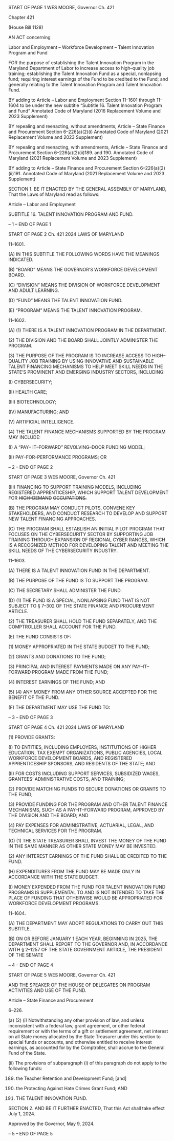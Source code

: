 START OF PAGE 1
WES MOORE, Governor Ch. 421

Chapter 421

(House Bill 1128)

AN ACT concerning

Labor and Employment – Workforce Development – Talent Innovation Program
and Fund

FOR the purpose of establishing the Talent Innovation Program in the Maryland
Department of Labor to increase access to high–quality job training; establishing the
Talent Innovation Fund as a special, nonlapsing fund; requiring interest earnings of
the Fund to be credited to the Fund; and generally relating to the Talent Innovation
Program and Talent Innovation Fund.

BY adding to
Article – Labor and Employment
Section 11–1601 through 11–1604 to be under the new subtitle “Subtitle 16. Talent
Innovation Program and Fund”
Annotated Code of Maryland
(2016 Replacement Volume and 2023 Supplement)

BY repealing and reenacting, without amendments,
Article – State Finance and Procurement
Section 6–226(a)(2)(i)
Annotated Code of Maryland
(2021 Replacement Volume and 2023 Supplement)

BY repealing and reenacting, with amendments,
Article – State Finance and Procurement
Section 6–226(a)(2)(ii)189. and 190.
Annotated Code of Maryland
(2021 Replacement Volume and 2023 Supplement)

BY adding to
Article – State Finance and Procurement
Section 6–226(a)(2)(ii)191.
Annotated Code of Maryland
(2021 Replacement Volume and 2023 Supplement)

SECTION 1. BE IT ENACTED BY THE GENERAL ASSEMBLY OF MARYLAND,
That the Laws of Maryland read as follows:

Article – Labor and Employment

SUBTITLE 16. TALENT INNOVATION PROGRAM AND FUND.

– 1 –
END OF PAGE 1

START OF PAGE 2
Ch. 421 2024 LAWS OF MARYLAND

11–1601.

(A) IN THIS SUBTITLE THE FOLLOWING WORDS HAVE THE MEANINGS
INDICATED.

(B) “BOARD” MEANS THE GOVERNOR’S WORKFORCE DEVELOPMENT
BOARD.

(C) “DIVISION” MEANS THE DIVISION OF WORKFORCE DEVELOPMENT AND
ADULT LEARNING.

(D) “FUND” MEANS THE TALENT INNOVATION FUND.

(E) “PROGRAM” MEANS THE TALENT INNOVATION PROGRAM.

11–1602.

(A) (1) THERE IS A TALENT INNOVATION PROGRAM IN THE
DEPARTMENT.

(2) THE DIVISION AND THE BOARD SHALL JOINTLY ADMINISTER THE
PROGRAM.

(3) THE PURPOSE OF THE PROGRAM IS TO INCREASE ACCESS TO
HIGH–QUALITY JOB TRAINING BY USING INNOVATIVE AND SUSTAINABLE TALENT
FINANCING MECHANISMS TO HELP MEET SKILL NEEDS IN THE STATE’S PROMINENT
AND EMERGING INDUSTRY SECTORS, INCLUDING:

(I) CYBERSECURITY;

(II) HEALTH CARE;

(III) BIOTECHNOLOGY;

(IV) MANUFACTURING; AND

(V) ARTIFICIAL INTELLIGENCE.

(4) THE TALENT FINANCE MECHANISMS SUPPORTED BY THE
PROGRAM MAY INCLUDE:

(I) A “PAY– IT–FORWARD” REVOLVING–DOOR FUNDING MODEL;

(II) PAY–FOR–PERFORMANCE PROGRAMS; OR

– 2 –
END OF PAGE 2

START OF PAGE 3
WES MOORE, Governor Ch. 421

(III) FINANCING TO SUPPORT TRAINING MODELS, INCLUDING
REGISTERED APPRENTICESHIP, WHICH SUPPORT TALENT DEVELOPMENT FOR
~~HIGH–DEMAND~~ ~~OCCUPATIONS.~~

(B) THE PROGRAM MAY CONDUCT PILOTS, CONVENE KEY STAKEHOLDERS,
AND CONDUCT RESEARCH TO DEVELOP AND SUPPORT NEW TALENT FINANCING
APPROACHES.

(C) THE PROGRAM SHALL ESTABLISH AN INITIAL PILOT PROGRAM THAT
FOCUSES ON THE CYBERSECURITY SECTOR BY SUPPORTING JOB TRAINING
THROUGH EXPANSION OF REGIONAL CYBER RANGES, WHICH IS A RECOGNIZED
METHOD FOR DEVELOPING TALENT AND MEETING THE SKILL NEEDS OF THE
CYBERSECURITY INDUSTRY.

11–1603.

(A) THERE IS A TALENT INNOVATION FUND IN THE DEPARTMENT.

(B) THE PURPOSE OF THE FUND IS TO SUPPORT THE PROGRAM.

(C) THE SECRETARY SHALL ADMINISTER THE FUND.

(D) (1) THE FUND IS A SPECIAL, NONLAPSING FUND THAT IS NOT
SUBJECT TO § 7–302 OF THE STATE FINANCE AND PROCUREMENT ARTICLE.

(2) THE TREASURER SHALL HOLD THE FUND SEPARATELY, AND THE
COMPTROLLER SHALL ACCOUNT FOR THE FUND.

(E) THE FUND CONSISTS OF:

(1) MONEY APPROPRIATED IN THE STATE BUDGET TO THE FUND;

(2) GRANTS AND DONATIONS TO THE FUND;

(3) PRINCIPAL AND INTEREST PAYMENTS MADE ON ANY
PAY–IT–FORWARD PROGRAM MADE FROM THE FUND;

(4) INTEREST EARNINGS OF THE FUND; AND

(5) (4) ANY MONEY FROM ANY OTHER SOURCE ACCEPTED FOR THE
BENEFIT OF THE FUND.

(F) THE DEPARTMENT MAY USE THE FUND TO:

– 3 –
END OF PAGE 3

START OF PAGE 4
Ch. 421 2024 LAWS OF MARYLAND

(1) PROVIDE GRANTS:

(I) TO ENTITIES, INCLUDING EMPLOYERS, INSTITUTIONS OF
HIGHER EDUCATION, TAX EXEMPT ORGANIZATIONS, PUBLIC AGENCIES, LOCAL
WORKFORCE DEVELOPMENT BOARDS, AND REGISTERED APPRENTICESHIP
SPONSORS, AND RESIDENTS OF THE STATE; AND

(II) FOR COSTS INCLUDING SUPPORT SERVICES, SUBSIDIZED
WAGES, GRANTEES’ ADMINISTRATIVE COSTS, AND TRAINING;

(2) PROVIDE MATCHING FUNDS TO SECURE DONATIONS OR GRANTS
TO THE FUND;

(3) PROVIDE FUNDING FOR THE PROGRAM AND OTHER TALENT
FINANCE MECHANISMS, SUCH AS A PAY–IT–FORWARD PROGRAM, APPROVED BY THE
DIVISION AND THE BOARD; AND

(4) PAY EXPENSES FOR ADMINISTRATIVE, ACTUARIAL, LEGAL, AND
TECHNICAL SERVICES FOR THE PROGRAM.

(G) (1) THE STATE TREASURER SHALL INVEST THE MONEY OF THE FUND
IN THE SAME MANNER AS OTHER STATE MONEY MAY BE INVESTED.

(2) ANY INTEREST EARNINGS OF THE FUND SHALL BE CREDITED TO
THE FUND.

(H) EXPENDITURES FROM THE FUND MAY BE MADE ONLY IN ACCORDANCE
WITH THE STATE BUDGET.

(I) MONEY EXPENDED FROM THE FUND FOR TALENT INNOVATION FUND
PROGRAMS IS SUPPLEMENTAL TO AND IS NOT INTENDED TO TAKE THE PLACE OF
FUNDING THAT OTHERWISE WOULD BE APPROPRIATED FOR WORKFORCE
DEVELOPMENT PROGRAMS.

11–1604.

(A) THE DEPARTMENT MAY ADOPT REGULATIONS TO CARRY OUT THIS
SUBTITLE.

(B) ON OR BEFORE JANUARY 1 EACH YEAR, BEGINNING IN 2025, THE
DEPARTMENT SHALL REPORT TO THE GOVERNOR AND, IN ACCORDANCE WITH §
2–1257 OF THE STATE GOVERNMENT ARTICLE, THE PRESIDENT OF THE SENATE

– 4 –
END OF PAGE 4

START OF PAGE 5
WES MOORE, Governor Ch. 421

AND THE SPEAKER OF THE HOUSE OF DELEGATES ON PROGRAM ACTIVITIES AND
USE OF THE FUND.

Article – State Finance and Procurement

6–226.

(a) (2) (i) Notwithstanding any other provision of law, and unless
inconsistent with a federal law, grant agreement, or other federal requirement or with the
terms of a gift or settlement agreement, net interest on all State money allocated by the
State Treasurer under this section to special funds or accounts, and otherwise entitled to
receive interest earnings, as accounted for by the Comptroller, shall accrue to the General
Fund of the State.

(ii) The provisions of subparagraph (i) of this paragraph do not apply
to the following funds:

189. the Teacher Retention and Development Fund; [and]

190. the Protecting Against Hate Crimes Grant Fund; AND

191. THE TALENT INNOVATION FUND.

SECTION 2. AND BE IT FURTHER ENACTED, That this Act shall take effect July
1, 2024.

Approved by the Governor, May 9, 2024.

– 5 –
END OF PAGE 5